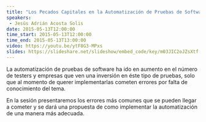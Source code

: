 ```yaml
---
title: "Los Pecados Capitales en la Automatización de Pruebas de Software."
speakers:
 - Jesús Adrián Acosta Solis
date: 2015-05-13T12:00:00
time_start: 2015-05-13T12:00:00
time_end: 2015-05-13T13:00:00
video: https://youtu.be/ytF8G3-MPxs
slides: https://slideshare.net/slideshow/embed_code/key/m03JIC2oJZsXtf
---
```


La automatización de pruebas de software ha ido en aumento en el número de testers y empresas que ven una inversión en éste tipo de pruebas, solo que al momento de querer implementarlas cometen errores por falta de conocimiento del tema.

En la sesión presentaremos los errores más comunes que se pueden llegar a cometer y se dará una propuesta de como implementar la automatización de una manera más adecuada.
